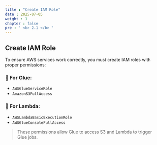 ```yaml
---
title : "Create IAM Role"
date : 2025-07-05
weight : 1
chapter : false
pre : " <b> 2.1 </b> "
---
```


## Create IAM Role

To ensure AWS services work correctly, you must create IAM roles with proper permissions:

### 🔹 For Glue:
- `AWSGlueServiceRole`
- `AmazonS3FullAccess`

### 🔹 For Lambda:
- `AWSLambdaBasicExecutionRole`
- `AWSGlueConsoleFullAccess`

> These permissions allow Glue to access S3 and Lambda to trigger Glue jobs.
